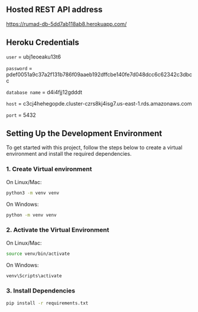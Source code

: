 ## Hosted REST API address
https://rumad-db-5dd7ab118ab8.herokuapp.com/

## Heroku Credentials

`user` = ubj1eoeaku13t6

`password` = pdef0051a9c37a2f131b786f09aaeb192dffcbe140fe7d048dcc6c62342c3dbcc

`database name` = d4i4fjj12gdddt

`host` = c3cj4hehegopde.cluster-czrs8kj4isg7.us-east-1.rds.amazonaws.com

`port` = 5432



## Setting Up the Development Environment

To get started with this project, follow the steps below to create a virtual environment and install the required dependencies.

### 1. Create Virtual environment

  On Linux/Mac:
  ```bash
  python3 -m venv venv
  ```
  On Windows:
  ```bash
  python -m venv venv
  ```

### 2. Activate the Virtual Environment

  On Linux/Mac:
  ```bash
  source venv/bin/activate
  ```
  On Windows:
  ```bash
  venv\Scripts\activate
  ```

### 3. Install Dependencies

  ```bash
  pip install -r requirements.txt
  ```
